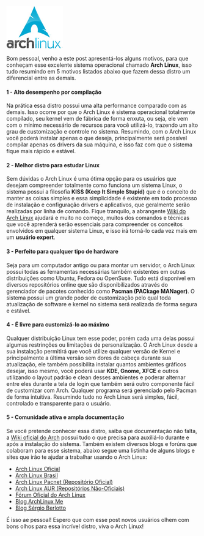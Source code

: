 [![Distro Arch Linux](../images/arch-linux-logo.jpg)](http://archlinux.org/) 

Bom pessoal, venho a este post apresentá-los alguns motivos, para que conheçam esse excelente sistema operacional chamado **Arch Linux**, isso tudo resumindo em 5 motivos listados abaixo que fazem dessa distro um diferencial entre as demais.

#### 1 - Alto desempenho por compilação

Na prática essa distro possui uma alta performance comparado com as demais. Isso ocorre por que o Arch Linux é sistema operacional totalmente compilado, seu kernel vem de fábrica de forma enxuta, ou seja, ele vem com o mínimo necessário de recursos para você utilizá-lo, trazendo um alto grau de customização e controle no sistema. Resumindo, com o Arch Linux você poderá instalar apenas o que deseja, principalmente será possível compilar apenas os drivers da sua máquina, e isso faz com que o sistema fique mais rápido e estável.

#### 2 - Melhor distro para estudar Linux

Sem dúvidas o Arch Linux é uma ótima opção para os usuários que desejam compreender totalmente como funciona um sistema Linux, o sistema possui a filosofia **KISS (Keep It Simple Stupid)** que é o conceito de manter as coisas simples e essa simplicidade é existente em todo processo de instalação e configuração drivers e aplicativos, que geralmente serão realizadas por linha de comando. Fique tranquilo, a abrangente [Wiki do Arch Linux](http://www.archlinux-br.org/wiki/ "Arch Linux Wiki") ajudará e muito no começo, muitos dos comandos e técnicas que você aprenderá serão essenciais para compreender os conceitos envolvidos em qualquer sistema Linux, e isso irá torná-lo cada vez mais em um **usuário expert**.

#### 3 - Perfeito para qualquer tipo de hardware

Seja para um computador antigo ou para montar um servidor, o Arch Linux possui todas as ferramentas necessárias também existentes em outras distribuições como Ubuntu, Fedora ou OpenSuse. Tudo está disponível em diversos repositórios online que são disponibilizados através do gerenciador de pacotes conhecido como **Pacman (PACkage MANager)**. O sistema possui um grande poder de customização pelo qual toda atualização de software e kernel no sistema será realizada de forma segura e estável.

#### 4 - É livre para customizá-lo ao máximo

Qualquer distribuição Linux tem esse poder, porém cada uma delas possui algumas restrinções ou limitações de personalização. O Arch Linux desde a sua instalação permitirá que você utilize qualquer versão de Kernel e principalmente a última versão sem dores de cabeça durante sua atualização, ele também possibilita instalar quantos ambientes gráficos desejar, isso mesmo, você poderá usar **KDE, Gnome, XFCE** e outros utilizando o layout padrão e clean desses ambientes e poderar alternar entre eles durante a tela de login que também será outro componente fácil de customizar com Arch. Qualquer programa será gerenciado pelo Pacman de forma intuitiva. Resumindo tudo no Arch Linux será simples, fácil, controlado e transparente para o usuário.

#### 5 - Comunidade ativa e ampla documentação

Se você pretende conhecer essa distro, saiba que documentação não falta, a [Wiki oficial do Arch](http://www.archlinux-br.org/wiki/ "Wiki Arch Linux") possui tudo o que precisa para auxiliá-lo durante e após a instalação do sistema. Também existem diversos blogs e forúns que colaboram para esse sistema, abaixo segue uma listinha de alguns blogs e sites que irão te ajudar a trabalhar usando o Arch Linux:

*   [Arch Linux Oficial](http://archlinux.org/)
*   [Arch Linux Brasil](http://archlinux-br.org/)
*   [Arch Linux Pacnet (Repositório Oficial)](http://pacnet.archlinux.pl/category/)
*   [Arch Linux AUR (Repositórios Não-Oficiais)](https://aur.archlinux.org/packages.php)
*   [Fórum Oficial do Arch Linux](http://forum.archlinux-br.org/)
*   [Blog ArchLinux Me](http://archlinux.me/)
*   [Blog Sérgio Berlotto](http://berlotto.blog.br/)

É isso ae pessoal! Espero que com esse post novos usuários olhem com bons olhos para essa incrível distro, viva o Arch Linux!